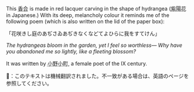 <p>This <abbr title="香合, 香合, incense container">香合</abbr> is made in red lacquer carving in the shape of hydrangea (<abbr title="紫陽花">紫陽花</abbr> in Japanese.) With its deep, melancholy colour it reminds me of the following poem (which is also written on the lid of the paper box):</p>
<p>「花咲きし庭のあぢさゐあぢきなくなどてよひらに我をすてけん」</p>
<p><em>The hydrangeas bloom in the garden, yet I feel so worthless—
Why have you abandoned me so lightly, like a fleeting blossom?</em></p>
<p>It was written by <abbr title="小野小町">小野小町</abbr>, a female poet of the IX century.</p>
👾：このテキストは機械翻訳されました。不一致がある場合は、英語のページを参照してください。

